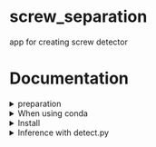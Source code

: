 # screw_separation
app for creating screw detector

# Documentation
<details>
  <summary>preparation</summary>
  Before running the detection, please install the following and make it executable.

  - python(I ran it on 3.9.18)
  - pip
  - conda
</details>

<details>
  <summary>When using conda</summary>
  The following assumes that conda is installed.
  
  ```
  # conda create virtual environment
  conda create -n screw_separation python=${version}

  # activate
  conda activate screw_separation

  # deactivate
  conda deactivate screw_separation
  ```
</details>

<details>
  <summary>Install</summary>
  
  ```
  cd yolov5
  pip install -r requirements.txt
  ```
</details>

<details>
  <summary>Inference with detect.py</summary>
  If you want to use the web camera, do the following with it attached.
  
  ```
  python detect.py --weights runs/train/exp3/weights/last.pt --source 0
  ```
</details>

